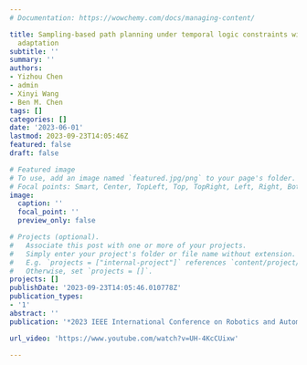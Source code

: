 ```yaml
---
# Documentation: https://wowchemy.com/docs/managing-content/

title: Sampling-based path planning under temporal logic constraints with real-time
  adaptation
subtitle: ''
summary: ''
authors:
- Yizhou Chen
- admin
- Xinyi Wang
- Ben M. Chen
tags: []
categories: []
date: '2023-06-01'
lastmod: 2023-09-23T14:05:46Z
featured: false
draft: false

# Featured image
# To use, add an image named `featured.jpg/png` to your page's folder.
# Focal points: Smart, Center, TopLeft, Top, TopRight, Left, Right, BottomLeft, Bottom, BottomRight.
image:
  caption: ''
  focal_point: ''
  preview_only: false

# Projects (optional).
#   Associate this post with one or more of your projects.
#   Simply enter your project's folder or file name without extension.
#   E.g. `projects = ["internal-project"]` references `content/project/deep-learning/index.md`.
#   Otherwise, set `projects = []`.
projects: []
publishDate: '2023-09-23T14:05:46.010778Z'
publication_types:
- '1'
abstract: ''
publication: '*2023 IEEE International Conference on Robotics and Automation (ICRA)*'

url_video: 'https://www.youtube.com/watch?v=UH-4KcCUixw'

---
```

